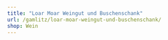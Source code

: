 ```yaml
---
title: "Loar Moar Weingut und Buschenschank"
url: /gamlitz/loar-moar-weingut-und-buschenschank/
shop: Wein
---
```

